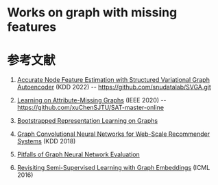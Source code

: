 # Works on graph with missing features


# 参考文献

1. [Accurate Node Feature Estimation
with Structured Variational Graph Autoencoder](https://arxiv.org/abs/2206.04516)
   (KDD 2022)
--
https://github.com/snudatalab/SVGA.git

2. [Learning on Attribute-Missing Graphs](https://arxiv.org/abs/2011.01623)
   (IEEE 2020)
--
 https://github.com/xuChenSJTU/SAT-master-online

3. [Bootstrapped Representation Learning on Graphs](https://arxiv.org/abs/2102.06514v1)
4. [Graph Convolutional Neural Networks for Web-Scale Recommender Systems](https://arxiv.org/abs/1806.01973)
   (KDD 2018)
5. [Pitfalls of Graph Neural Network Evaluation](https://arxiv.org/abs/1811.05868)
6. [Revisiting Semi-Supervised Learning with Graph Embeddings](https://arxiv.org/abs/1603.08861)
   (ICML 2016)
